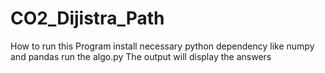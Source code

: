# CO2_Dijistra_Path

How to run this Program
install necessary python dependency like numpy and pandas
run the algo.py
The output will display the answers
